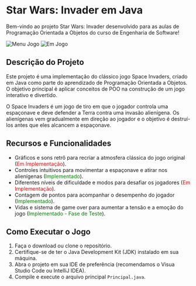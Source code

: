 # Star Wars: Invader em Java

Bem-vindo ao projeto Star Wars: Invader desenvolvido para as aulas de Programação Orientada a Objetos do curso de Engenharia de Software!

![Menu Jogo](https://snipboard.io/go5TFz.jpg)
![Em Jogo](https://snipboard.io/qXeaI6.jpg)

## Descrição do Projeto

Este projeto é uma implementação do clássico jogo Space Invaders, criado em Java como parte do aprendizado de Programação Orientada a Objetos. O objetivo principal é aplicar conceitos de POO na construção de um jogo interativo e divertido.

O Space Invaders é um jogo de tiro em que o jogador controla uma espaçonave e deve defender a Terra contra uma invasão alienígena. Os alienígenas vem gradualmente em direção ao jogador e o objetivo é destruí-los antes que eles alcancem a espaçonave.

## Recursos e Funcionalidades

- Gráficos e sons retrô para recriar a atmosfera clássica do jogo original (<span style="color: rgb(255, 0, 0);">Em Implementação</span>).
- Controles intuitivos para movimentar a espaçonave e atirar nos alienígenas (<font color="green">Implementado</font>).
- Diferentes níveis de dificuldade e modos para desafiar os jogadores (<font color="red">Em Implementação</font>).
- Contagem de pontos para acompanhar o desempenho do jogador (<font color="green">Implementado</font>).
- Vidas e sistema de game over para aumentar a tensão e a emoção do jogo (<font color="green">Implementado - Fase de Teste</font>).

## Como Executar o Jogo

1. Faça o download ou clone o repositório.
2. Certifique-se de ter o Java Development Kit (JDK) instalado em sua máquina.
3. Abra o projeto em sua IDE de preferência (recomendamos o Visua Studio Code ou IntelliJ IDEA).
4. Compile e execute o arquivo principal `Principal.java`.
##

